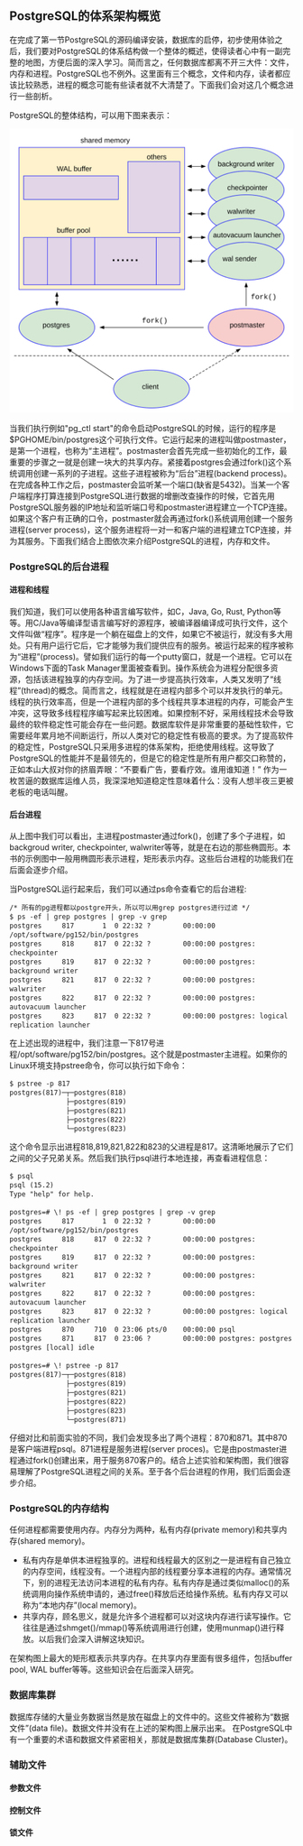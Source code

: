 ## PostgreSQL的体系架构概览

在完成了第一节PostgreSQL的源码编译安装，数据库的启停，初步使用体验之后，我们要对PostgreSQL的体系结构做一个整体的概述，使得读者心中有一副完整的地图，方便后面的深入学习。简而言之，任何数据库都离不开三大件：文件，内存和进程。PostgreSQL也不例外。这里面有三个概念，文件和内存，读者都应该比较熟悉，进程的概念可能有些读者就不大清楚了。下面我们会对这几个概念进行一些剖析。

PostgreSQL的整体结构，可以用下图来表示：

![](d0015.svg)

当我们执行例如"pg_ctl start"的命令启动PostgreSQL的时候，运行的程序是$PGHOME/bin/postgres这个可执行文件。它运行起来的进程叫做postmaster，是第一个进程，也称为“主进程”。postmaster会首先完成一些初始化的工作，最重要的步骤之一就是创建一块大的共享内存。紧接着postgres会通过fork()这个系统调用创建一系列的子进程。这些子进程被称为“后台”进程(backend process)。在完成各种工作之后，postmaster会监听某一个端口(缺省是5432)。当某一个客户端程序打算连接到PostgreSQL进行数据的增删改查操作的时候，它首先用PostgreSQL服务器的IP地址和监听端口号和postmaster进程建立一个TCP连接。如果这个客户有正确的口令，postmaster就会再通过fork()系统调用创建一个服务进程(server process)，这个服务进程将一对一和客户端的进程建立TCP连接，并为其服务。下面我们结合上图依次来介绍PostgreSQL的进程，内存和文件。

### PostgreSQL的后台进程

#### 进程和线程
我们知道，我们可以使用各种语言编写软件，如C，Java, Go, Rust, Python等等。用C/Java等编译型语言编写好的源程序，被编译器编译成可执行文件，这个文件叫做“程序”。程序是一个躺在磁盘上的文件，如果它不被运行，就没有多大用处。只有用户运行它后，它才能够为我们提供应有的服务。被运行起来的程序被称为“进程”(process)。譬如我们运行的每一个putty窗口，就是一个进程。它可以在Windows下面的Task Manager里面被查看到。操作系统会为进程分配很多资源，包括该进程独享的内存空间。为了进一步提高执行效率，人类又发明了“线程”(thread)的概念。简而言之，线程就是在进程内部多个可以并发执行的单元。线程的执行效率高，但是一个进程内部的多个线程共享本进程的内存，可能会产生冲突，这导致多线程程序编写起来比较困难。如果控制不好，采用线程技术会导致最终的软件稳定性可能会存在一些问题。数据库软件是非常重要的基础性软件，它需要经年累月地不间断运行，所以人类对它的稳定性有极高的要求。为了提高软件的稳定性，PostgreSQL只采用多进程的体系架构，拒绝使用线程。这导致了PostgreSQL的性能并不是最领先的，但是它的稳定性是所有用户都交口称赞的，正如本山大叔对你的挤眉弄眼：“不要看广告，要看疗效。谁用谁知道！” 作为一枚苦逼的数据库运维人员，我深深地知道稳定性意味着什么：没有人想半夜三更被老板的电话叫醒。

#### 后台进程

从上图中我们可以看出，主进程postmaster通过fork()，创建了多个子进程，如backgroud writer, checkpointer, walwriter等等，就是在右边的那些椭圆形。本书的示例图中一般用椭圆形表示进程，矩形表示内存。这些后台进程的功能我们在后面会逐步介绍。

当PostgreSQL运行起来后，我们可以通过ps命令查看它的后台进程:
```
/* 所有的pg进程都以postgre开头，所以可以用grep postgres进行过滤 */
$ ps -ef | grep postgres | grep -v grep 
postgres     817       1  0 22:32 ?        00:00:00 /opt/software/pg152/bin/postgres
postgres     818     817  0 22:32 ?        00:00:00 postgres: checkpointer
postgres     819     817  0 22:32 ?        00:00:00 postgres: background writer
postgres     821     817  0 22:32 ?        00:00:00 postgres: walwriter
postgres     822     817  0 22:32 ?        00:00:00 postgres: autovacuum launcher
postgres     823     817  0 22:32 ?        00:00:00 postgres: logical replication launcher
```
在上述出现的进程中，我们注意一下817号进程/opt/software/pg152/bin/postgres。这个就是postmaster主进程。如果你的Linux环境支持pstree命令，你可以执行如下命令：
```
$ pstree -p 817
postgres(817)─┬─postgres(818)
              ├─postgres(819)
              ├─postgres(821)
              ├─postgres(822)
              └─postgres(823)
```
这个命令显示出进程818,819,821,822和823的父进程是817。这清晰地展示了它们之间的父子兄弟关系。然后我们执行psql进行本地连接，再查看进程信息：
```
$ psql
psql (15.2)
Type "help" for help.

postgres=# \! ps -ef | grep postgres | grep -v grep
postgres     817       1  0 22:32 ?        00:00:00 /opt/software/pg152/bin/postgres
postgres     818     817  0 22:32 ?        00:00:00 postgres: checkpointer
postgres     819     817  0 22:32 ?        00:00:00 postgres: background writer
postgres     821     817  0 22:32 ?        00:00:00 postgres: walwriter
postgres     822     817  0 22:32 ?        00:00:00 postgres: autovacuum launcher
postgres     823     817  0 22:32 ?        00:00:00 postgres: logical replication launcher
postgres     870     710  0 23:06 pts/0    00:00:00 psql
postgres     871     817  0 23:06 ?        00:00:00 postgres: postgres postgres [local] idle

postgres=# \! pstree -p 817
postgres(817)─┬─postgres(818)
              ├─postgres(819)
              ├─postgres(821)
              ├─postgres(822)
              ├─postgres(823)
              └─postgres(871)
```
仔细对比和前面实验的不同，我们会发现多出了两个进程：870和871。其中870是客户端进程psql。871进程是服务进程(server proces)。它是由postmaster进程通过fork()创建出来，用于服务870客户的。结合上述实验和架构图，我们很容易理解了PostgreSQL进程之间的关系。至于各个后台进程的作用，我们后面会逐步介绍。

### PostgreSQL的内存结构

任何进程都需要使用内存。内存分为两种，私有内存(private memory)和共享内存(shared memory)。
 - 私有内存是单供本进程独享的。进程和线程最大的区别之一是进程有自己独立的内存空间，线程没有。一个进程内部的线程要分享本进程的内存。通常情况下，别的进程无法访问本进程的私有内存。私有内存是通过类似malloc()的系统调用向操作系统申请的，通过free()释放后还给操作系统。私有内存又可以称为“本地内存”(local memory)。
 - 共享内存，顾名思义，就是允许多个进程都可以对这块内存进行读写操作。它往往是通过shmget()/mmap()等系统调用进行创建，使用munmap()进行释放。以后我们会深入讲解这块知识。

在架构图上最大的矩形框表示共享内存。在共享内存里面有很多组件，包括buffer pool, WAL buffer等等。这些知识会在后面深入研究。

### 数据库集群

数据库存储的大量业务数据当然是放在磁盘上的文件中的。这些文件被称为“数据文件”(data file)。数据文件并没有在上述的架构图上展示出来。
在PostgreSQL中有一个重要的术语和数据文件紧密相关，那就是数据库集群(Database Cluster)。

### 辅助文件

#### 参数文件

#### 控制文件

#### 锁文件





